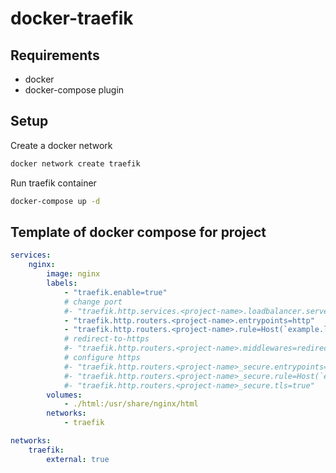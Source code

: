 # docker-traefik



## Requirements

- docker
- docker-compose plugin

## Setup

Create a docker network

```bash
docker network create traefik
```

Run traefik container

```bash
docker-compose up -d
```

## Template of docker compose for project

```yaml
services:
    nginx:
        image: nginx
        labels:
            - "traefik.enable=true"
            # change port
            #- "traefik.http.services.<project-name>.loadbalancer.server.port=8080"
            - "traefik.http.routers.<project-name>.entrypoints=http"
            - "traefik.http.routers.<project-name>.rule=Host(`example.localhost`)"
            # redirect-to-https
            #- "traefik.http.routers.<project-name>.middlewares=redirect-to-https@file"
            # configure https
            #- "traefik.http.routers.<project-name>_secure.entrypoints=https"
            #- "traefik.http.routers.<project-name>_secure.rule=Host(`example.localhost`)"
            #- "traefik.http.routers.<project-name>_secure.tls=true"
        volumes:
            - ./html:/usr/share/nginx/html
        networks:
            - traefik

networks:
    traefik:
        external: true
```
